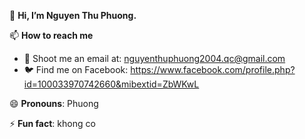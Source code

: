 👋 **Hi, I’m Nguyen Thu Phuong.**  

📫 **How to reach me**  
  - 📧 Shoot me an email at: nguyenthuphuong2004.qc@gmail.com  
  - 🐦 Find me on Facebook: https://www.facebook.com/profile.php?id=100033970742660&mibextid=ZbWKwL

😄 **Pronouns**: Phuong

⚡ **Fun fact**: khong co  
 


<!---
phuong134340/phuong134340 is a ✨ special ✨ repository because its `README.md` (this file) appears on your GitHub profile.
You can click the Preview link to take a look at your changes.
--->
